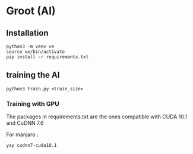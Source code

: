 # Groot (AI)

## Installation
```
python3 -m venv ve
source ve/bin/activate
pip install -r requirements.txt
```

## training the AI
```
python3 train.py <train_size>
```

### Training with GPU
The packages in requirements.txt are the ones compatible with CUDA 10.1 and CuDNN 7.6

For manjaro :
```
yay cudnn7-cuda10.1
```